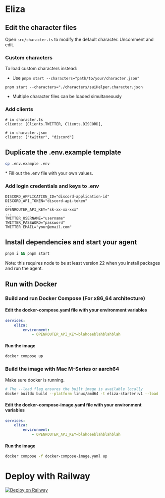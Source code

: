 # Eliza

## Edit the character files

Open `src/character.ts` to modify the default character. Uncomment and edit.

### Custom characters

To load custom characters instead:
- Use `pnpm start --characters="path/to/your/character.json"`
```
pnpm start --characters="./characters/suiHelper.character.json
```
- Multiple character files can be loaded simultaneously

### Add clients
```
# in character.ts
clients: [Clients.TWITTER, Clients.DISCORD],

# in character.json
clients: ["twitter", "discord"]
```

## Duplicate the .env.example template

```bash
cp .env.example .env
```

\* Fill out the .env file with your own values.

### Add login credentials and keys to .env
```
DISCORD_APPLICATION_ID="discord-application-id"
DISCORD_API_TOKEN="discord-api-token"
...
OPENROUTER_API_KEY="sk-xx-xx-xxx"
...
TWITTER_USERNAME="username"
TWITTER_PASSWORD="password"
TWITTER_EMAIL="your@email.com"
```

## Install dependencies and start your agent

```bash
pnpm i && pnpm start
```
Note: this requires node to be at least version 22 when you install packages and run the agent.

## Run with Docker

### Build and run Docker Compose (For x86_64 architecture)

#### Edit the docker-compose.yaml file with your environment variables

```yaml
services:
    eliza:
        environment:
            - OPENROUTER_API_KEY=blahdeeblahblahblah
```

#### Run the image

```bash
docker compose up
```

### Build the image with Mac M-Series or aarch64

Make sure docker is running.

```bash
# The --load flag ensures the built image is available locally
docker buildx build --platform linux/amd64 -t eliza-starter:v1 --load .
```

#### Edit the docker-compose-image.yaml file with your environment variables

```yaml
services:
    eliza:
        environment:
            - OPENROUTER_API_KEY=blahdeeblahblahblah
```

#### Run the image

```bash
docker compose -f docker-compose-image.yaml up
```

# Deploy with Railway

[![Deploy on Railway](https://railway.com/button.svg)](https://railway.com/template/aW47_j)